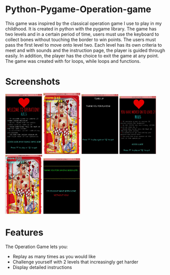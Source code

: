 # Python-Pygame-Operation-game
This game was inspired by the classical operation game I use to play in my childhood. It is created in python with the pygame library. The game has two levels and in a certain period of time, users must use the keyboard to collect bones without touching the border to win points. The users must pass the first level to move onto level two. Each level has its own criteria to meet and with sounds and the instruction page, the player is guided through easily. In addition, the player has the choice to exit the game at any point. The game was created with for loops, while loops and functions. 


# Screenshots
<img src="https://github.com/mary1afshar/Python-Pygame-Operation-game/blob/master/Images/py1.JPG" width="23%"> <img src="https://github.com/mary1afshar/Python-Pygame-Operation-game/blob/master/Images/py2.JPG" width="23%"> <img src="https://github.com/mary1afshar/Python-Pygame-Operation-game/blob/master/Images/py3.JPG" width="23%"> <img src="https://github.com/mary1afshar/Python-Pygame-Operation-game/blob/master/Images/py4.JPG" width="23%"> <img src="https://github.com/mary1afshar/Python-Pygame-Operation-game/blob/master/Images/py6.JPG" width="23%"> <img src="https://github.com/mary1afshar/Python-Pygame-Operation-game/blob/master/Images/py5.JPG" width="23%"> 

# Features
The Operation Game lets you:

* Replay as many times as you would like
* Challenge yourself with 2 levels that increasingly get harder
* Display detailed instructions
